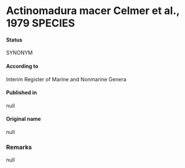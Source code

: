 Actinomadura macer Celmer et al., 1979 SPECIES
=======

#### Status
SYNONYM

#### According to
Interim Register of Marine and Nonmarine Genera

#### Published in
null

#### Original name
null

### Remarks
null